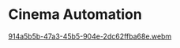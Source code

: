 # Cinema Automation
[914a5b5b-47a3-45b5-904e-2dc62ffba68e.webm](https://user-images.githubusercontent.com/81297977/198867567-6e64f61f-0572-4d46-abb3-e38f19910a41.webm)
